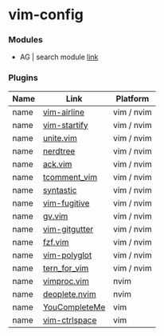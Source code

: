 # vim-config

### Modules 
   * AG | search module [link](https://github.com/ggreer/the_silver_searcher)

### Plugins
   | Name | Link | Platform |
   | --- | --- | --- |
   | name |  [vim-airline](https://github.com/bling/vim-airline)              | vim / nvim | 
   | name |  [vim-startify](https://github.com/mhinz/vim-startify)            | vim / nvim |
   | name |  [unite.vim](https://github.com/Shougo/unite.vim)                 | vim / nvim |
   | name |  [nerdtree](https://github.com/scrooloose/nerdtree)               | vim / nvim |
   | name |  [ack.vim](https://github.com/mileszs/ack.vim)                    | vim / nvim |
   | name |  [tcomment_vim](https://github.com/tomtom/tcomment_vim)           | vim / nvim |
   | name |  [syntastic](https://github.com/scrooloose/syntastic)             | vim / nvim |
   | name |  [vim-fugitive](https://github.com/tpope/vim-fugitive)            | vim / nvim |
   | name |  [gv.vim](https://github.com/junegunn/gv.vim)                     | vim / nvim |
   | name |  [vim-gitgutter](https://github.com/airblade/vim-gitgutter)       | vim / nvim |
   | name |  [fzf.vim](https://github.com/junegunn/fzf.vim)                   | vim / nvim |
   | name |  [vim-polyglot](https://github.com/sheerun/vim-polyglot)          | vim / nvim |
   | name |  [tern_for_vim](https://github.com/ternjs/tern_for_vim)           | vim / nvim |
   | name |  [vimproc.vim](https://github.com/Shougo/vimproc.vim)             | nvim       |
   | name |  [deoplete.nvim](https://github.com/Shougo/deoplete.nvim)         | nvim       |
   | name |  [YouCompleteMe](https://github.com/Valloric/YouCompleteMe)       | vim        |
   | name |  [vim-ctrlspace](https://github.com/vim-ctrlspace/vim-ctrlspace)  | vim        |
